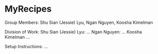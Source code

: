 # MyRecipes


Group Members:
  Shu Sian (Jessie) Lyu,
  Ngan Nguyen,
  Koosha Kimelman


Division of Work:
  Shu Sian (Jessie) Lyu:
    ...
  Ngan Nguyen:
    ...
  Koosha Kimelman
    ...



Setup Instructions:
  ...
